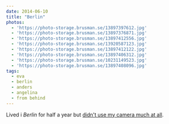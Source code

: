 ```yaml
---
date: 2014-06-10
title: "Berlin"
photos:
  - 'https://photo-storage.brusman.se/13897397612.jpg'
  - 'https://photo-storage.brusman.se/13897376871.jpg'
  - 'https://photo-storage.brusman.se/13897412556.jpg'
  - 'https://photo-storage.brusman.se/13920587123.jpg'
  - 'https://photo-storage.brusman.se/13897412122.jpg'
  - 'https://photo-storage.brusman.se/13897406312.jpg'
  - 'https://photo-storage.brusman.se/10231149523.jpg'
  - 'https://photo-storage.brusman.se/13897408096.jpg'
tags:
  - eva
  - berlin
  - anders
  - angelina
  - from behind
---
```


Lived i _Berlin_ for half a year but [didn't use my camera much at all](https://www.flickr.com/photos/himynameisjonas/sets/72157644057988491).
